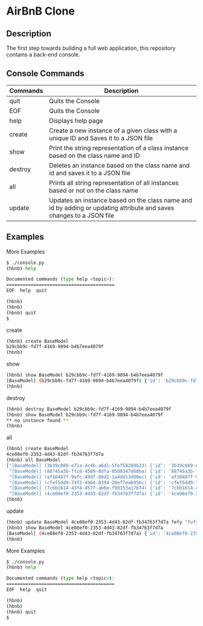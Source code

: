 # AirBnB Clone 

## Description
The first step towards building a full web application, this repository contains a back-end console.

## Console Commands

|     Commands      |  Description                                                       |
| ----------------- | ------------------------------------------------------------------ |
| quit | Quits the Console|
| EOF | Quits the Console |
| help | Displays help page |
| create | Create a new instance of a given class with a unique ID and Saves it to a JSON file |
| show | Print the string representation of a class instance based on the class name and ID|
| destroy | Deletes an instance based on the class name and id and saves it to a JSON file |
| all | Prints all string representation of all instances based or not on the class name |
| update | Updates an instance based on the class name and id by adding or updating attribute and saves changes to a JSON file |


## Examples

More Examples
```bash
$ ./console.py
(hbnb) help

Documented commands (type help <topic>):
========================================
EOF  help  quit

(hbnb) 
(hbnb) 
(hbnb) quit
$
```

create
```bash
(hbnb) create BaseModel
b29cbb9c-fd7f-4169-9894-b4b7eea4079f
(hbnb) 
```

show
```bash
(hbnb) show BaseModel b29cbb9c-fd7f-4169-9894-b4b7eea4079f
[BaseModel] (b29cbb9c-fd7f-4169-9894-b4b7eea4079f) {'id': 'b29cbb9c-fd7f-4169-9894-b4b7eea4079f', 'created_at': datetime.datetime(2022, 10, 16, 21, 48, 29, 471216), 'updated_at': datetime.datetime(2022, 10, 16, 21, 48, 29, 471230)}
(hbnb)
```

destroy
```bash
(hbnb) destroy BaseModel b29cbb9c-fd7f-4169-9894-b4b7eea4079f
(hbnb) show BaseModel b29cbb9c-fd7f-4169-9894-b4b7eea4079f
** no instance found **
(hbnb)
```

all
```bash
(hbnb) create BaseModel
4ce08ef0-2353-4d43-82df-fb34763f7d7a
(hbnb) all BaseModel
["[BaseModel] (3b39c089-e71a-4c4b-a6d1-5fef58280b33) {'id': '3b39c089-e71a-4c4b-a6d1-5fef58280b33', 'created_at': datetime.datetime(2022, 10, 16, 6, 10, 16, 435907), 'updated_at': datetime.datetime(2022, 10, 16, 6, 10, 16, 435907), '__class__': 'BaseModel'}",
 "[BaseModel] (88745a3b-ffcd-4569-8dfa-0508347d68ba) {'id': '88745a3b-ffcd-4569-8dfa-0508347d68ba', 'created_at': datetime.datetime(2022, 10, 16, 6, 10, 16, 436867), 'updated_at': datetime.datetime(2022, 10, 16, 6, 10, 16, 476906), '__class__': 'BaseModel'}",
 "[BaseModel] (af10487f-9afc-49df-88d2-1a4dd13d80ec) {'id': 'af10487f-9afc-49df-88d2-1a4dd13d80ec', 'created_at': datetime.datetime(2022, 10, 16, 6, 10, 16, 478892), 'updated_at': datetime.datetime(2022, 10, 16, 6, 10, 16, 478892), '__class__': 'BaseModel'}",
 "[BaseModel] (cfef5dd9-74f2-4964-8394-20ef7ea6956c) {'id': 'cfef5dd9-74f2-4964-8394-20ef7ea6956c', 'created_at': datetime.datetime(2022, 10, 16, 6, 10, 16, 478892), 'updated_at': datetime.datetime(2022, 10, 16, 6, 10, 16, 478892), '__class__': 'BaseModel'}",
 "[BaseModel] (7cbb1614-43f4-457f-ab6e-f98153a17b74) {'id': '7cbb1614-43f4-457f-ab6e-f98153a17b74', 'created_at': datetime.datetime(2022, 10, 16, 6, 10, 16, 479904), 'updated_at': datetime.datetime(2022, 10, 16, 6, 10, 16, 479904), '__class__': 'BaseModel'}",
 "[BaseModel] (4ce08ef0-2353-4d43-82df-fb34763f7d7a) {'id': '4ce08ef0-2353-4d43-82df-fb34763f7d7a', 'created_at': datetime.datetime(2022, 10, 16, 21, 53, 19, 737300), 'updated_at': datetime.datetime(2022, 10, 16, 21, 53, 19, 737313)}"]
(hbnb)
```

update
```bash
(hbnb) update BaseModel 4ce08ef0-2353-4d43-82df-fb34763f7d7a fefy "fufy"
(hbnb) show BaseModel 4ce08ef0-2353-4d43-82df-fb34763f7d7a
[BaseModel] (4ce08ef0-2353-4d43-82df-fb34763f7d7a) {'id': '4ce08ef0-2353-4d43-82df-fb34763f7d7a', 'created_at': datetime.datetime(2022, 10, 16, 21, 53, 19, 737300), 'updated_at': datetime.datetime(2022, 10, 16, 21, 55, 58, 708573), 'fefy': '"fufy"'}
(hbnb)
```
More Examples
```bash
$ ./console.py
(hbnb) help

Documented commands (type help <topic>):
========================================
EOF  help  quit

(hbnb) 
(hbnb) 
(hbnb) quit
$
```
